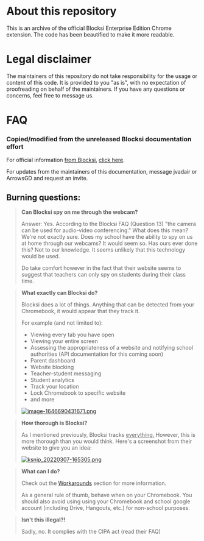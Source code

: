 # About this repository
This is an archive of the official Blocksi Enterprise Edition Chrome extension. The code has been beautified to make it more readable.

# Legal disclaimer
The maintainers of this repository do not take responsibility for the usage or content of this code. It is provided to you "as is", with no expectation of proofreading on behalf of the maintainers. If you have any questions or concerns, feel free to message us.

# FAQ
### Copied/modified from the unreleased Blocksi documentation effort

For official information <span style="text-decoration: underline;">from Blocksi</span>, [click here](https://blocksi.net/faq.php "Blocksi FAQ").

For updates from the maintainers of this documentation, message jvadair or ArrowsGD and request an invite.

## Burning questions:

> **Can Blocksi spy on me through the webcam?**
> 
> Answer: Yes. According to the Blocksi FAQ (Question 13) "the camera can be used for audio-video conferencing." What does this mean? We're not exactly sure. Does my school have the ability to spy on us at home through our webcams? It would seem so. Has ours ever done this? Not to our knowledge. It seems unlikely that this technology would be used.
> 
> Do take comfort however in the fact that their website seems to suggest that teachers can only spy on students during their class time.

> **What exactly can Blocksi do?**
> 
> Blocksi does a lot of things. Anything that can be detected from your Chromebook, it would appear that they track it.
> 
> For example (and not limited to):
> 
> - Viewing every tab you have open
> - Viewing your entire screen
> - Assessing the appropriateness of a website and notifying school authorities (API documentation for this coming soon)
> - Parent dashboard
> - Website blocking
> - Teacher-student messaging
> - Student analytics
> - Track your location
> - Lock Chromebook to specific website
> - and more
> 
> [![image-1646690431671.png](https://pen.jvadair.com/uploads/images/gallery/2022-03/scaled-1680-/image-1646690431671.png)](https://pen.jvadair.com/uploads/images/gallery/2022-03/image-1646690431671.png)

> **How thorough is Blocksi?**
> 
> As I mentioned previously, Blocksi tracks <span style="text-decoration: underline;">everything.</span> However, this is more thorough than you would think. Here's a screenshot from their website to give you an idea:
> 
> [![ksnip_20220307-165305.png](https://pen.jvadair.com/uploads/images/gallery/2022-03/scaled-1680-/ksnip-20220307-165305.png)](https://pen.jvadair.com/uploads/images/gallery/2022-03/ksnip-20220307-165305.png)

> **What can I do?**
> 
> Check out the [Workarounds](https://pen.jvadair.com/books/blocksi/chapter/workarounds "Workarounds") section for more information.
> 
> As a general rule of thumb, behave when on your Chromebook. You should also avoid using using your Chromebook and school google account (including Drive, Hangouts, etc.) for non-school purposes.

> **Isn't this illegal?!**
> 
> Sadly, no. It complies with the CIPA act (read their FAQ)
